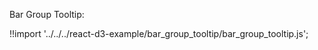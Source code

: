 Bar Group Tooltip:

<div id="data_bar_group" class="demo"></div>
<script src="/react-d3-example/dist/min/es5/bar_group_tooltip.min.js"></script>

!!import '../../../react-d3-example/bar_group_tooltip/bar_group_tooltip.js';
